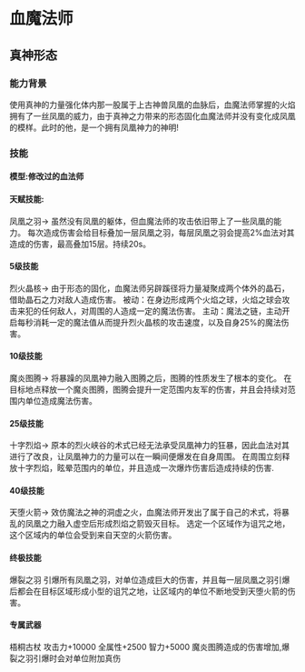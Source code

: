 # 血魔法师
## 真神形态
### 能力背景
使用真神的力量强化体内那一股属于上古神兽凤凰的血脉后，血魔法师掌握的火焰拥有了一丝凤凰的威力，由于真神之力带来的形态固化血魔法师并没有变化成凤凰的模样。此时的他，是一个拥有凤凰神力的神明!
### 技能

#### 模型:修改过的血法师

#### 天赋技能:
凤凰之羽->
虽然没有凤凰的躯体，但血魔法师的攻击依旧带上了一些凤凰的能力。
每次造成伤害会给目标叠加一层凤凰之羽，每层凤凰之羽会提高2%血法对其造成的伤害，最高叠加15层。持续20s。

#### 5级技能
烈火晶核->
由于形态的固化，血魔法师另辟蹊径将力量凝聚成两个体外的晶石，借助晶石之力对敌人造成伤害。
被动：在身边形成两个火焰之球，火焰之球会攻击来犯的任何敌人，对周围的人造成一定的魔法伤害。
主动：魔法之链，主动开启每秒消耗一定的魔法值从而提升烈火晶核的攻击速度，以及自身25%的魔法伤害。

#### 10级技能
魔炎图腾->
将暴躁的凤凰神力融入图腾之后，图腾的性质发生了根本的变化。
在目标地点释放一个魔炎图腾，图腾会提升一定范围内友军的伤害，并且会持续对范围内单位造成魔法伤害。

#### 25级技能
十字烈焰->
原本的烈火峡谷的术式已经无法承受凤凰神力的狂暴，因此血法对其进行了改良，让凤凰神力的力量可以在一瞬间便爆发在自身周围。
在周围立刻释放十字烈焰，眩晕范围内的单位，并且造成一次爆炸伤害后造成持续的伤害.

#### 40级技能
天堕火箭->
效仿魔法之神的洞虚之火，血魔法师开发出了属于自己的术式，将暴乱的凤凰之力融入虚空后形成烈焰之箭毁灭目标。
选定一个区域作为诅咒之地，这个区域内的单位会受到来自天空的火箭伤害。

#### 终极技能
爆裂之羽
引爆所有凤凰之羽，对单位造成巨大的伤害，并且每一层凤凰之羽引爆后都会在目标区域形成小型的诅咒之地，让区域内的单位不断地受到天堕火箭的伤害。


#### 专属武器
梧桐古杖
攻击力+10000
全属性+2500
智力+5000
魔炎图腾造成的伤害增加,爆裂之羽引爆时会对单位附加真伤